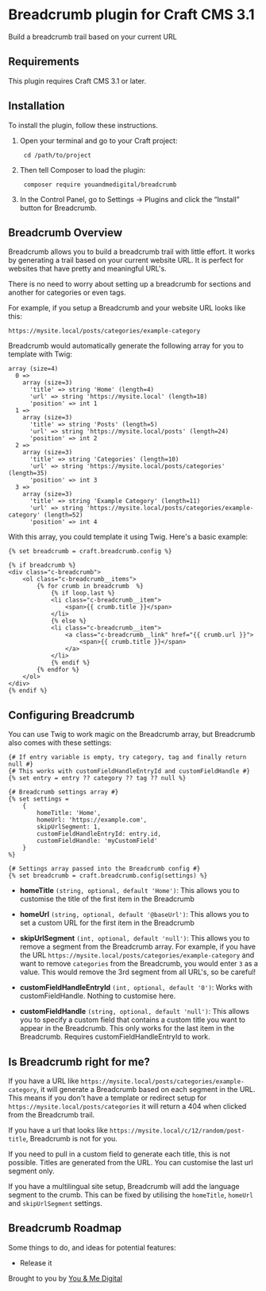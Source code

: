 # Breadcrumb plugin for Craft CMS 3.1

Build a breadcrumb trail based on your current URL

## Requirements

This plugin requires Craft CMS 3.1 or later.

## Installation

To install the plugin, follow these instructions.

1. Open your terminal and go to your Craft project:

        cd /path/to/project

2. Then tell Composer to load the plugin:

        composer require youandmedigital/breadcrumb

3. In the Control Panel, go to Settings → Plugins and click the “Install” button for Breadcrumb.

## Breadcrumb Overview

Breadcrumb allows you to build a breadcrumb trail with little effort. It works by generating a trail based on your current website URL. It is perfect for websites that have pretty and meaningful URL's.

There is no need to worry about setting up a breadcrumb for sections and another for categories or even tags.

For example, if you setup a Breadcrumb and your website URL looks like this:
```
https://mysite.local/posts/categories/example-category
```

Breadcrumb would automatically generate the following array for you to template with Twig:
```
array (size=4)
  0 =>
    array (size=3)
      'title' => string 'Home' (length=4)
      'url' => string 'https://mysite.local' (length=18)
      'position' => int 1
  1 =>
    array (size=3)
      'title' => string 'Posts' (length=5)
      'url' => string 'https://mysite.local/posts' (length=24)
      'position' => int 2
  2 =>
    array (size=3)
      'title' => string 'Categories' (length=10)
      'url' => string 'https://mysite.local/posts/categories' (length=35)
      'position' => int 3
  3 =>
    array (size=3)
      'title' => string 'Example Category' (length=11)
      'url' => string 'https://mysite.local/posts/categories/example-category' (length=52)
      'position' => int 4
```

With this array, you could template it using Twig. Here's a basic example:

```
{% set breadcrumb = craft.breadcrumb.config %}

{% if breadcrumb %}
<div class="c-breadcrumb">
    <ol class="c-breadcrumb__items">
        {% for crumb in breadcrumb  %}
            {% if loop.last %}
            <li class="c-breadcrumb__item">
                <span>{{ crumb.title }}</span>
            </li>
            {% else %}
            <li class="c-breadcrumb__item">
                <a class="c-breadcrumb__link" href="{{ crumb.url }}">
                    <span>{{ crumb.title }}</span>
                </a>
            </li>
            {% endif %}
        {% endfor %}
    </ol>
</div>
{% endif %}
```

## Configuring Breadcrumb

You can use Twig to work magic on the Breadcrumb array, but Breadcrumb also comes with these settings:

```
{# If entry variable is empty, try category, tag and finally return null #}
{# This works with customFieldHandleEntryId and customFieldHandle #}
{% set entry = entry ?? category ?? tag ?? null %}

{# Breadcrumb settings array #}
{% set settings =
    {
        homeTitle: 'Home',
        homeUrl: 'https://example.com',
        skipUrlSegment: 1,
        customFieldHandleEntryId: entry.id,
        customFieldHandle: 'myCustomField'
    }
%}

{# Settings array passed into the Breadcrumb config #}
{% set breadcrumb = craft.breadcrumb.config(settings) %}
```
- **homeTitle** `(string, optional, default 'Home')`: This allows you to customise the title of the first item in the Breadcrumb

- **homeUrl** `(string, optional, default '@baseUrl')`: This allows you to set a custom URL for the first item in the Breadcrumb

- **skipUrlSegment** `(int, optional, default 'null')`: This allows you to remove a segment from the Breadcrumb array. For example, if you have the URL `https://mysite.local/posts/categories/example-category` and want to remove `categories` from the Breadcrumb, you would enter `3` as a value. This would remove the 3rd segment from all URL's, so be careful!

- **customFieldHandleEntryId** `(int, optional, default '0')`: Works with customFieldHandle. Nothing to customise here.

- **customFieldHandle** `(string, optional, default 'null')`: This allows you to specify a custom field that contains a custom title you want to appear in the Breadcrumb. This only works for the last item in the Breadcrumb. Requires customFieldHandleEntryId to work.

## Is Breadcrumb right for me?

If you have a URL like `https://mysite.local/posts/categories/example-category`, it will generate a Breadcrumb based on each segment in the URL. This means if you don't have a template or redirect setup for `https://mysite.local/posts/categories` it will return a 404 when clicked from the Breadcrumb trail.

If you have a url that looks like `https://mysite.local/c/12/random/post-title`, Breadcrumb is not for you.

If you need to pull in a custom field to generate each title, this is not possible. Titles are generated from the URL. You can customise the last url segment only.

If you have a multilingual site setup, Breadcrumb will add the language segment to the crumb. This can be fixed by utilising the `homeTitle`, `homeUrl` and `skipUrlSegment` settings.


## Breadcrumb Roadmap

Some things to do, and ideas for potential features:

* Release it

Brought to you by [You & Me Digital](https://youandme.digital)
